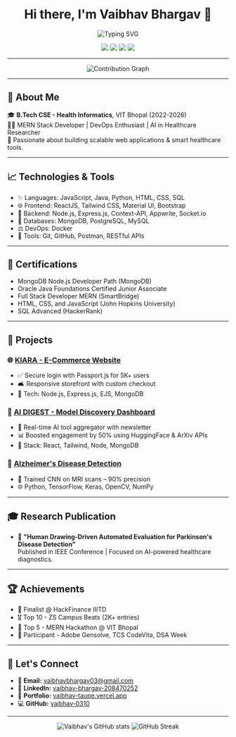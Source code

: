 <h1 align="center">Hi there, I'm Vaibhav Bhargav 👋</h1>

<p align="center">
  <img src="https://readme-typing-svg.herokuapp.com?font=Fira+Code&size=22&duration=3000&pause=1000&color=00FFAB&center=true&vCenter=true&width=440&lines=MERN+Stack+Developer;AI+Health+Informatics+Researcher;Open+Source+Contributor" alt="Typing SVG" />
</p>

<p align="center">
  <a href="https://github.com/vaibhav-0310"><img src="https://img.shields.io/github/followers/vaibhav-0310?label=GitHub&style=social"></a>
  <a href="https://www.linkedin.com/in/vaibhav-bhargav-208470252/"><img src="https://img.shields.io/badge/LinkedIn-Connect-blue?logo=linkedin"></a>
  <a href="mailto:vaibhavbhargav03@gmail.com"><img src="https://img.shields.io/badge/Email-Reach%20Me-red?logo=gmail"></a>
  <a href="https://vaibhav-taupe.vercel.app/"><img src="https://img.shields.io/badge/Portfolio-Visit%20Now-0abde3?logo=vercel"></a>
</p>

---

<p align="center">
  <img src="https://github-readme-activity-graph.vercel.app/graph?username=vaibhav-0310&theme=react-dark" alt="Contribution Graph" />
</p>

---

## 🚀 About Me

🎓 **B.Tech CSE - Health Informatics**, VIT Bhopal (2022-2026)  
👨‍💼 MERN Stack Developer | DevOps Enthusiast | AI in Healthcare Researcher  
🌟 Passionate about building scalable web applications & smart healthcare tools.

---

## 📈 Technologies & Tools

- ✨ Languages: JavaScript, Java, Python, HTML, CSS, SQL
- 🌐 Frontend: ReactJS, Tailwind CSS, Material UI, Bootstrap
- 🚀 Backend: Node.js, Express.js, Context-API, Appwrite, Socket.io
- 📂 Databases: MongoDB, PostgreSQL, MySQL
- ⚖️ DevOps: Docker
- 📃 Tools: Git, GitHub, Postman, RESTful APIs

---

## 📖 Certifications

- MongoDB Node.js Developer Path (MongoDB)
- Oracle Java Foundations Certified Junior Associate
- Full Stack Developer MERN (SmartBridge)
- HTML, CSS, and JavaScript (John Hopkins University)
- SQL Advanced (HackerRank)

---

## 🔗 Projects

### 🌐 [KIARA - E-Commerce Website](https://github.com/vaibhav-0310/Kaira-e-commerce)

- ✅ Secure login with Passport.js for 5K+ users
- 🛋️ Responsive storefront with custom checkout
- 🌟 Tech: Node.js, Express.js, EJS, MongoDB

### 🧠 [AI DIGEST - Model Discovery Dashboard](https://github.com/vaibhav-0310/ai-digest)

- 🔄 Real-time AI tool aggregator with newsletter
- 📊 Boosted engagement by 50% using HuggingFace & ArXiv APIs
- 🎨 Stack: React, Tailwind, Node, MongoDB

### 🧠 [Alzheimer's Disease Detection](https://github.com/vaibhav-0310/Alzheimer-s-disease-prediction)

- 🚀 Trained CNN on MRI scans – 90% precision
- 🌐 Python, TensorFlow, Keras, OpenCV, NumPy

---

## 🎓 Research Publication

- 🔹 **"Human Drawing-Driven Automated Evaluation for Parkinson's Disease Detection"**  
  Published in IEEE Conference | Focused on AI-powered healthcare diagnostics.

---

## 🏆 Achievements

- 📅 Finalist @ HackFinance IIITD
- 🎖️ Top 10 - ZS Campus Beats (2K+ entries)
- 🌟 Top 5 - MERN Hackathon @ VIT Bhopal
- 🚀 Participant - Adobe Gensolve, TCS CodeVita, DSA Week

---

## 📢 Let's Connect

- 📧 **Email:** vaibhavbhargav03@gmail.com
- 👤 **LinkedIn:** [vaibhav-bhargav-208470252](https://www.linkedin.com/in/vaibhav-bhargav-208470252/)
- 📱 **Portfolio:** [vaibhav-taupe.vercel.app](https://vaibhav-taupe.vercel.app/)
- 💻 **GitHub:** [vaibhav-0310](https://github.com/vaibhav-0310)

---

<p align="center">
  <img src="https://github-readme-stats.vercel.app/api?username=vaibhav-0310&show_icons=true&theme=radical" alt="Vaibhav's GitHub stats"/>
  <img src="https://github-readme-streak-stats.herokuapp.com/?user=vaibhav-0310&theme=tokyonight" alt="GitHub Streak" />
</p>


